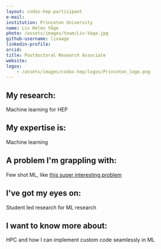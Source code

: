 ```yaml
---
layout: codas-hep-participant
e-mail:
institution: Princeton University
name: Liv Helen Våge
photo: /assets/images/team/Liv-Vage.jpg
github-username: livaage
linkedin-profile:
orcid:
title: Postdoctoral Research Associate
website:
logos:
    - /assets/images/codas-hep/logos/Princeton_logo.png
---
```


## My research:
Machine learning for HEP 

## My expertise is:
Machine learning

## A problem I'm grappling with:
Few shot ML, like [this super interesting problem](https://www.kaggle.com/competitions/arc-prize-2025/overview)

## I've got my eyes on:
Student led research for ML research 

## I want to know more about:
HPC and how I can implement custom code seamlessly in ML 
